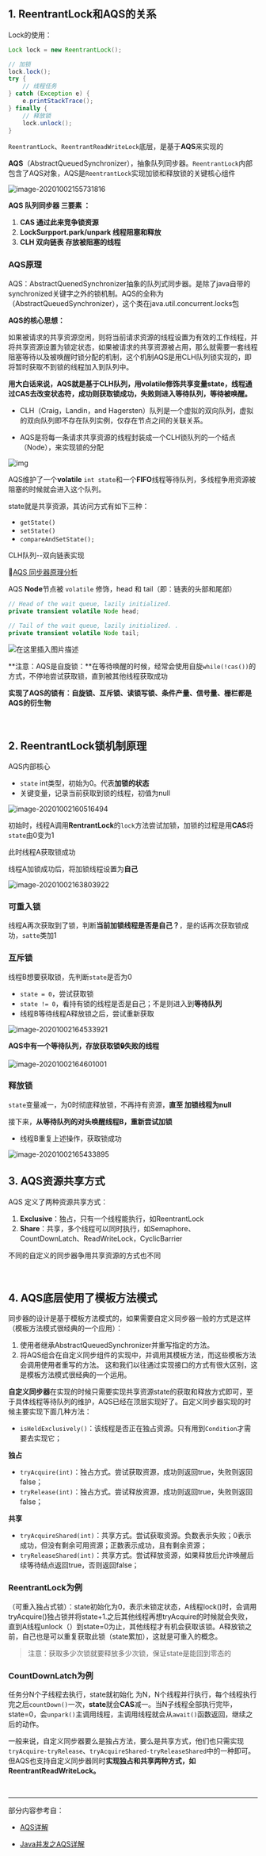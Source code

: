 ## 1. ReentrantLock和AQS的关系

Lock的使用：

```java
Lock lock = new ReentrantLock();

// 加锁
lock.lock();
try {
    // 线程任务
} catch (Exception e) {
    e.printStackTrace();
} finally {
    // 释放锁
    lock.unlock();
}
```

`ReentrantLock`、`ReentrantReadWriteLock`底层，是基于**AQS**来实现的

 **AQS**（AbstractQueuedSynchronizer），抽象队列同步器。`ReentrantLock`内部包含了AQS对象，AQS是`ReentrantLock`实现加锁和释放锁的关键核心组件

![image-20201002155731816](8.AQS.assets/image-20201002155731816.png)

**AQS 队列同步器 三要素 ：**

1. **CAS 通过此来竞争锁资源**
2. **LockSurpport.park/unpark 线程阻塞和释放**
3. **CLH 双向链表 存放被阻塞的线程**

### AQS原理

AQS：AbstractQuenedSynchronizer抽象的队列式同步器。是除了java自带的synchronized关键字之外的锁机制。AQS的全称为（AbstractQueuedSynchronizer），这个类在java.util.concurrent.locks包

**AQS的核心思想：**

如果被请求的共享资源空闲，则将当前请求资源的线程设置为有效的工作线程，并将共享资源设置为锁定状态，如果被请求的共享资源被占用，那么就需要一套线程阻塞等待以及被唤醒时锁分配的机制，这个机制AQS是用CLH队列锁实现的，即将暂时获取不到锁的线程加入到队列中。

**用大白话来说，AQS就是基于CLH队列，用volatile修饰共享变量state，线程通过CAS去改变状态符，成功则获取锁成功，失败则进入等待队列，等待被唤醒。**

- CLH（Craig，Landin，and Hagersten）队列是一个虚拟的双向队列，虚拟的双向队列即不存在队列实例，仅存在节点之间的关联关系。

- AQS是将每一条请求共享资源的线程封装成一个CLH锁队列的一个结点（Node），来实现锁的分配

![img](8.AQS.assets/20181128142923147.png)

AQS维护了一个**volatile** `int state`和一个**FIFO**线程等待队列，多线程争用资源被阻塞的时候就会进入这个队列。

state就是共享资源，其访问方式有如下三种：

- `getState()`
- `setState()`
- `compareAndSetState();`

CLH队列--双向链表实现

🔗[AQS 同步器原理分析](https://blog.csdn.net/lzb348110175/article/details/103709548?utm_medium=distribute.pc_relevant.none-task-blog-BlogCommendFromBaidu-5.channel_param&depth_1-utm_source=distribute.pc_relevant.none-task-blog-BlogCommendFromBaidu-5.channel_param)

  AQS **Node**节点被 `volatile` 修饰，head 和 tail（即：链表的头部和尾部）

```java
// Head of the wait queue, lazily initialized. 
private transient volatile Node head;
 
// Tail of the wait queue, lazily initialized. .
private transient volatile Node tail;
```
![在这里插入图片描述](8.AQS.assets/2020100217312337.png)

**注意：AQS是自旋锁：**在等待唤醒的时候，经常会使用自旋`while(!cas())`的方式，不停地尝试获取锁，直到被其他线程获取成功

**实现了AQS的锁有：自旋锁、互斥锁、读锁写锁、条件产量、信号量、栅栏都是AQS的衍生物**

<br>

## 2. ReentrantLock锁机制原理

AQS内部核心

- `state` int类型，初始为0。代表**加锁的状态**
- 关键变量，记录当前获取到锁的线程，初值为null

![image-20201002160516494](8.AQS.assets/image-20201002160516494.png)

初始时，线程A调用**RentrantLock**的`lock`方法尝试加锁，加锁的过程是用**CAS**将`state`由0变为1

此时线程A获取锁成功

线程A加锁成功后，将加锁线程设置为**自己**

![image-20201002163803922](8.AQS.assets/image-20201002163803922.png)

### 可重入锁

线程A再次获取到了锁，判断**当前加锁线程是否是自己？**，是的话再次获取锁成功，`satte`类加1

### 互斥锁

线程B想要获取锁，先判断`state`是否为0

- `state = 0`，尝试获取锁
- `state != 0`，看持有锁的线程是否是自己；不是则进入到**等待队列**
- 线程B等待线程A释放锁之后，尝试重新获取

![image-20201002164533921](8.AQS.assets/image-20201002164533921.png)

**AQS中有一个等待队列，存放获取锁🔒失败的线程**

![image-20201002164601001](8.AQS.assets/image-20201002164601001.png)

### 释放锁

`state`变量减一，为0时彻底释放锁，不再持有资源，**直至 加锁线程为null**

接下来，**从等待队列的对头唤醒线程B，重新尝试加锁**

- 线程B重复上述操作，获取锁成功

![image-20201002165433895](8.AQS.assets/image-20201002165433895.png)



## 3. AQS资源共享方式

AQS 定义了两种资源共享方式：

1. **Exclusive**：独占，只有一个线程能执行，如ReentrantLock
2. **Share**：共享，多个线程可以同时执行，如Semaphore、CountDownLatch、ReadWriteLock，CyclicBarrier

不同的自定义的同步器争用共享资源的方式也不同

<br>

## 4. AQS底层使用了模板方法模式

同步器的设计是基于模板方法模式的，如果需要自定义同步器一般的方式是这样（模板方法模式很经典的一个应用）：

1. 使用者继承AbstractQueuedSynchronizer并重写指定的方法。
2. 将AQS组合在自定义同步组件的实现中，并调用其模板方法，而这些模板方法会调用使用者重写的方法。
	这和我们以往通过实现接口的方式有很大区别，这是模板方法模式很经典的一个运用。

**自定义同步器**在实现的时候只需要实现共享资源state的获取和释放方式即可，至于具体线程等待队列的维护，AQS已经在顶层实现好了。自定义同步器实现的时候主要实现下面几种方法：

- `isHeldExclusively()`：该线程是否正在独占资源。只有用到`Condition`才需要去实现它；

**独占**

- `tryAcquire(int)`：独占方式。尝试获取资源，成功则返回true，失败则返回false；
- `tryRelease(int)`：独占方式。尝试释放资源，成功则返回true，失败则返回false；

**共享**

- `tryAcquireShared(int)`：共享方式。尝试获取资源。负数表示失败；0表示成功，但没有剩余可用资源；正数表示成功，且有剩余资源；
- `tryReleaseShared(int)`：共享方式。尝试释放资源，如果释放后允许唤醒后续等待结点返回true，否则返回false；

### ReentrantLock为例

（可重入独占式锁）：state初始化为0，表示未锁定状态，A线程lock()时，会调用tryAcquire()独占锁并将state+1.之后其他线程再想tryAcquire的时候就会失败，直到A线程unlock（）到state=0为止，其他线程才有机会获取该锁。A释放锁之前，自己也是可以重复获取此锁（state累加），这就是可重入的概念。

> 注意：获取多少次锁就要释放多少次锁，保证state是能回到零态的

### CountDownLatch为例

任务分N个子线程去执行，state就初始化 为N，N个线程并行执行，每个线程执行完之后`countDown()`一次，**state**就会**CAS**减一。当N子线程全部执行完毕，state=0，会`unpark()`主调用线程，主调用线程就会从`await()`函数返回，继续之后的动作。

一般来说，自定义同步器要么是独占方法，要么是共享方式，他们也只需实现`tryAcquire-tryRelease`、`tryAcquireShared-tryReleaseShared`中的一种即可。但AQS也支持自定义同步器同时**实现独占和共享两种方式，如ReentrantReadWriteLock。**

<br>

-----------------

部分内容参考自：

- [AQS详解](https://blog.csdn.net/mulinsen77/article/details/84583716?utm_medium=distribute.pc_relevant.none-task-blog-BlogCommendFromMachineLearnPai2-2.channel_param&depth_1-utm_source=distribute.pc_relevant.none-task-blog-BlogCommendFromMachineLearnPai2-2.channel_param)

- [Java并发之AQS详解](https://www.cnblogs.com/waterystone/p/4920797.html)


